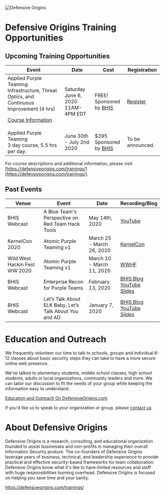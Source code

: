 
![Defensive Origins](https://defensiveorigins.com/wp-content/uploads/2020/05/defensive-origins-header-6-1536x760.png)
# Defensive Origins Training Opportunities 

## Upcoming Training Opportunities
| Event                                    | Date                               | Cost                                     | Registration                             |
|------------------------------------------|------------------------------------|------------------------------------------|------------------------------------------|
| Applied Purple Teaming: Infrastructure, Threat Optics, and Continuous Improvement (4 hrs) <P>[Course Information][1]| Saturday June 6, 2020 <br>11AM-4PM EDT | FREE!<br>Sponsored by [BHIS](https://www.blackhillsinfosec.com/) | [Register](https://register.gotowebinar.com/register/7632358227918317070?source=kidogh) |
| Applied Purple Teaming<br>3 day course, 5.5 hrs per day.<br> | June 30th - July 2nd 2020              | $395<br>Sponsored by [BHIS](https://www.blackhillsinfosec.com/) | To be announced.                         |

For course descriptions and additional information, please visit [https://defensiveorigins.com/trainings/](https://defensiveorigins.com/trainings/).

## Past Events
| Venue                         | Event                                    | Date                       | Recording/Blog                           |
|-------------------------------|------------------------------------------|----------------------------|------------------------------------------|
| BHIS Webcast                  | A Blue Team's Perspective on Red Team Hack Tools | May 14th, 2020             | [YouTube](https://www.youtube.com/watch?v=0mIN2OU5hQE) |
| KernelCon 2020                | Atomic Purple Teaming v1                 | March 25 - March  26, 2020 | [KernelCon](https://kernelcon.org/)      |
| Wild West Hackin Fest WW 2020 | Atomic Purple Teaming v1                 | March 10 - March 11, 2020  | [WWHF](https://wildwesthackinfest.com/)  |
| BHIS Webcast                  | Enterprise Recon for Purple Teams        | February 13, 2020          | [BHIS Blog](https://www.blackhillsinfosec.com/webcast-enterprise-recon-for-purple-teams/)<br>[YouTube](https://www.youtube.com/watch?v=5c4KHB8dZMw)<br>[Slides](https://activecountermeasures.com/presentations) |
| BHIS Webcast                  | Let’s Talk About ELK Baby, Let’s Talk About You and AD | January 7, 2020            | [BHIS Blog](https://www.blackhillsinfosec.com/webcast-lets-talk-about-elk-baby-lets-talk-about-you-and-ad/)<br>[YouTube](https://www.youtube.com/watch?v=c0qOmu3pChc)<br>[Slides](https://www.activecountermeasures.com/acm-bhis-presentations/) |

# Education and Outreach 
We frequently volunteer our time to talk to schools, groups and individual K-12 classes about basic security steps they can take to have a more secure online web presence. 

We’ve talked to elementary students, middle school classes, high school students, adults in local organizations, community leaders and more. We can tailor our discussion to fit the needs of your group while keeping the information easy to understand. 

[Education and Outreach On DefensiveOrigins.com](https://defensiveorigins.com/resources/).

If you’d like us to speak to your organization or group, please [contact us](https://defensiveorigins.com/contact/).

# About Defensive Origins

Defensive Origins is a research, consulting, and educational organization founded to assist businesses and non-profits in managing their overall Information Security posture.  The co-founders of Defensive Origins leverage years of business, technical, and leadership experience to provide practical and effective security-based frameworks for team collaboration. Defensive Origins know what it's like to have limited resources and staff with huge responsibilities looming overhead.  Defensive Origins is focused on helping you save time and your sanity.



https://defensiveorigins.com/trainings/

  [1]: https://github.com/DefensiveOrigins/APT06202001/blob/master/CourseInformation.md
